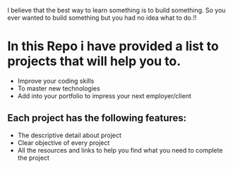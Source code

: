 I believe that the best way to learn something is to build something. So you ever wanted to build something but you had no idea what to do.!!

# In this Repo i have provided a list to projects that will help you to.
* Improve your coding skills
* To master new technologies
* Add into your portfolio to impress your next employer/client

## Each project has the following features:
* The descriptive detail about project
* Clear objective of every project
* All the resources and links to help you find what you need to complete the project




